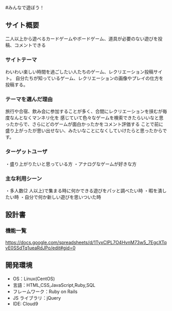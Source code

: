 #みんなで遊ぼう！

## サイト概要

二人以上から遊べるカードゲームやボードゲーム、道具が必要のない遊びを投稿、コメントできる

### サイトテーマ

わいわい楽しい時間を過ごしたい人たちのゲーム、レクリエーション投稿サイト。
自分たちが知っているゲーム、レクリエーションの画像やプレイの仕方を投稿する。

### テーマを選んだ理由

旅行や合宿、飲み会に参加することが多く、合間にレクリエーションを挟むが毎度なんとなくマンネリ化を
感じていて色々なゲームを検索できたらいいなと思ったからで、さらにどのゲームが面白かったかをコメント評価する
ことで前に盛り上がったが思い出せない、みたいなことになくしていけたらと思ったからです。

### ターゲットユーザ

・盛り上がりたいと思っている方
・アナログなゲームが好きな方

### 主な利用シーン

・多人数(2 人以上)で集まる時に何かできる遊びをパッと調べたい時
・暇を潰したい時
・自分で何か新しい遊びを思いついた時

## 設計書

### 機能一覧

https://docs.google.com/spreadsheets/d/1TyxClPL7O4HvnM73w5_7EgcXTqvE0SSdTq1ueaRdJPo/edit#gid=0

## 開発環境

- OS：Linux(CentOS)
- 言語：HTML,CSS,JavaScript,Ruby,SQL
- フレームワーク：Ruby on Rails
- JS ライブラリ：jQuery
- IDE: Cloud9
